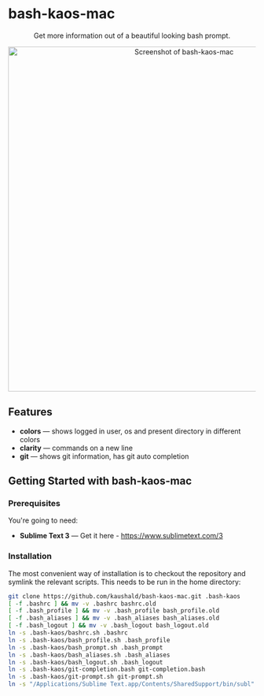 # bash-kaos-mac



<p align="center">Get more information out of a beautiful looking bash prompt.</p>

<p align="center"><img src="https://dl.dropboxusercontent.com/s/abpj8elnyrf16zh/screenshot.png?dl=0" width=700 alt="Screenshot of bash-kaos-mac"></p>


Features
------------

* **colors** — shows logged in user, os and present directory in different colors
* **clarity** — commands on a new line
* **git** — shows git information, has git auto completion


Getting Started with bash-kaos-mac
------------------------------

### Prerequisites

You're going to need:

 - **Sublime Text 3** — Get it here - https://www.sublimetext.com/3

### Installation

The most convenient way of installation is to checkout the repository and symlink the relevant scripts.
This needs to be run in the home directory:

```bash
git clone https://github.com/kaushald/bash-kaos-mac.git .bash-kaos
[ -f .bashrc ] && mv -v .bashrc bashrc.old
[ -f .bash_profile ] && mv -v .bash_profile bash_profile.old
[ -f .bash_aliases ] && mv -v .bash_aliases bash_aliases.old
[ -f .bash_logout ] && mv -v .bash_logout bash_logout.old
ln -s .bash-kaos/bashrc.sh .bashrc
ln -s .bash-kaos/bash_profile.sh .bash_profile
ln -s .bash-kaos/bash_prompt.sh .bash_prompt
ln -s .bash-kaos/bash_aliases.sh .bash_aliases
ln -s .bash-kaos/bash_logout.sh .bash_logout
ln -s .bash-kaos/git-completion.bash git-completion.bash
ln -s .bash-kaos/git-prompt.sh git-prompt.sh
ln -s "/Applications/Sublime Text.app/Contents/SharedSupport/bin/subl" /usr/local/bin/sublime

```

